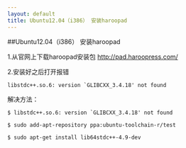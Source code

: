 ```yaml
---
layout: default
title: Ubuntu12.04（i386） 安装haroopad
---
```

##Ubuntu12.04（i386） 安装haroopad

1.从官网上下载haroopad安装包 http://pad.haroopress.com/

2.安装好之后打开报错

	libstdc++.so.6: version `GLIBCXX_3.4.18' not found

解决方法：

	$ libstdc++.so.6: version `GLIBCXX_3.4.18' not found

	$ sudo add-apt-repository ppa:ubuntu-toolchain-r/test

	$ sudo apt-get install lib64stdc++-4.9-dev 

